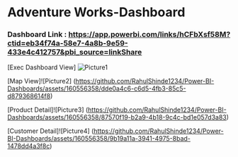 # Adventure Works-Dashboard


### Dashboard Link : https://app.powerbi.com/links/hCFbXsf58M?ctid=eb34f74a-58e7-4a8b-9e59-433e4c412757&pbi_source=linkShare


[Exec Dashboard View] ![Picture1](https://github.com/RahulShinde1234/Power-BI-Dashboards/assets/160556358/9c508f9f-9154-47fe-bce2-6cc5069488f6)


[Map View]![Picture2] (https://github.com/RahulShinde1234/Power-BI-Dashboards/assets/160556358/dde0a4c6-c6d5-4fb3-85c5-d879368614f8)


[Product Detail]![Picture3] (https://github.com/RahulShinde1234/Power-BI-Dashboards/assets/160556358/87570f19-b2a9-4b18-9c4c-bd1e057d3a83)


[Customer Detail]![Picture4] (https://github.com/RahulShinde1234/Power-BI-Dashboards/assets/160556358/9b19a11a-3941-4975-8bad-1478dd4a3f8c)
